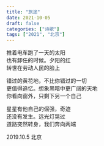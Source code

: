 ```yaml
---
title: "旅途"
date: 2021-10-05
draft: false
categories: ["诗歌"]
tags: ["2021", "北京"]
---
```


推着电车跑了一天的太阳  
也有卸任的时候。夕阳的红  
转世在劳动人民的脸上  

错过的黄花地，不比你错过的一切  
更值得追忆。想象黑暗中更广阔的天地  
你看向窗外，只剩下另一个自己  

星星有他自己的倔强，奇迹  
还没有发生。远光灯晃过  
道路突然转身，我们奔向两端  

2019.10.5 北京  


